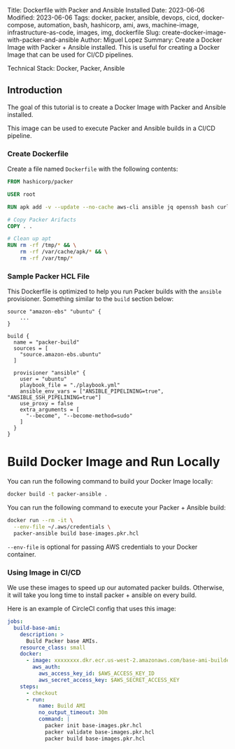 Title: Dockerfile with Packer and Ansible Installed
Date: 2023-06-06
Modified: 2023-06-06
Tags: docker, packer, ansible, devops, cicd, docker-compose, automation, bash, hashicorp, ami, aws, machine-image, infrastructure-as-code, images, img, dockerfile
Slug: create-docker-image-with-packer-and-ansible
Author: Miguel Lopez
Summary: Create a Docker Image with Packer + Ansible installed. This is useful for creating a Docker Image that can be used for CI/CD pipelines.

Technical Stack: Docker, Packer, Ansible

## Introduction

The goal of this tutorial is to create a Docker Image with Packer and Ansible installed. 

This image can be used to execute Packer and Ansible builds in a CI/CD pipeline.

### Create Dockerfile

Create a file named `Dockerfile` with the following contents:

```dockerfile
FROM hashicorp/packer

USER root

RUN apk add -v --update --no-cache aws-cli ansible jq openssh bash curl py3-boto3 sudo

# Copy Packer Arifacts
COPY . .

# Clean up apt
RUN rm -rf /tmp/* && \
    rm -rf /var/cache/apk/* && \
    rm -rf /var/tmp/*
```

### Sample Packer HCL File

This Dockerfile is optimized to help you run Packer builds with the `ansible` provisioner. Something similar to the `build` section below:

```hcl
source "amazon-ebs" "ubuntu" {
    ...
}

build {
  name = "packer-build"
  sources = [
    "source.amazon-ebs.ubuntu"
  ]

  provisioner "ansible" {
    user = "ubuntu"
    playbook_file = "./playbook.yml"
    ansible_env_vars = ["ANSIBLE_PIPELINING=true", "ANSIBLE_SSH_PIPELINING=true"]
    use_proxy = false
    extra_arguments = [
      "--become", "--become-method=sudo"
    ] 
  }
}
```

# Build Docker Image and Run Locally

You can run the following command to build your Docker Image locally:

```bash
docker build -t packer-ansible .
```

You can run the following command to execute your Packer + Ansible build:

```bash
docker run --rm -it \
  --env-file ~/.aws/credentials \
  packer-ansible build base-images.pkr.hcl
```

`--env-file` is optional for passing AWS credentials to your Docker container.

### Using Image in CI/CD

We use these images to speed up our automated packer builds. Otherwise, it will take you long time to install packer + ansible on every build. 

Here is an example of CircleCI config that uses this image:

```yaml
jobs:
  build-base-ami:
    description: >
      Build Packer base AMIs.
    resource_class: small
    docker:
      - image: xxxxxxxx.dkr.ecr.us-west-2.amazonaws.com/base-ami-builder:latest
        aws_auth:
          aws_access_key_id: $AWS_ACCESS_KEY_ID
          aws_secret_access_key: $AWS_SECRET_ACCESS_KEY
    steps:
      - checkout
      - run:
          name: Build AMI
          no_output_timeout: 30m
          command: |
            packer init base-images.pkr.hcl
            packer validate base-images.pkr.hcl
            packer build base-images.pkr.hcl
```